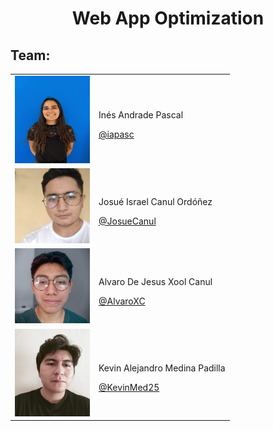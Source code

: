 <h1 align="center">
    <p align="center">Web App Optimization</p>
</h1>

## Team:
<table>
    <tbody>
        <tr>
            <td>
                <a href="https://github.com/iapasc">
                    <img src="img/imgInes.jpeg" width="120px" height="140px">
                </a>
            </td>
            <td>
                <p>Inés Andrade Pascal</p>
                <a href="https://github.com/iapasc">@iapasc</a>
            </td>
        </tr>
        <tr>
            <td>
                <a href="https://github.com/JosueCanul">
                    <img src="img/imgJosue.jpeg" width="120px" height="120px">
                </a>
            </td>
            <td>
                <p>Josué Israel Canul Ordóñez</p>
                <a href="https://github.com/JosueCanul">@JosueCanul</a>
            </td>
        </tr> 
        <tr>
            <td>
                <a href="https://github.com/AlvaroXC">
                    <img src="img/imgAlvaro.jpg" width="120px" height="120px">
                </a>
            </td>
            <td>
                <p>Alvaro De Jesus Xool Canul</p>
                <a href="https://github.com/AlvaroXC">@AlvaroXC</a>
            </td>
        </tr> 
        <tr>
            <td>
                <a href="https://github.com/KevinMed25">
                    <img src="img/imgKevin.jpeg" width="120px" height="140px">
                </a>
            </td>
            <td>
                <p>Kevin Alejandro Medina Padilla</p>
                <a href="https://github.com/KevinMed25">@KevinMed25</a>
            </td>
        </tr>
    </tbody>

</table>
